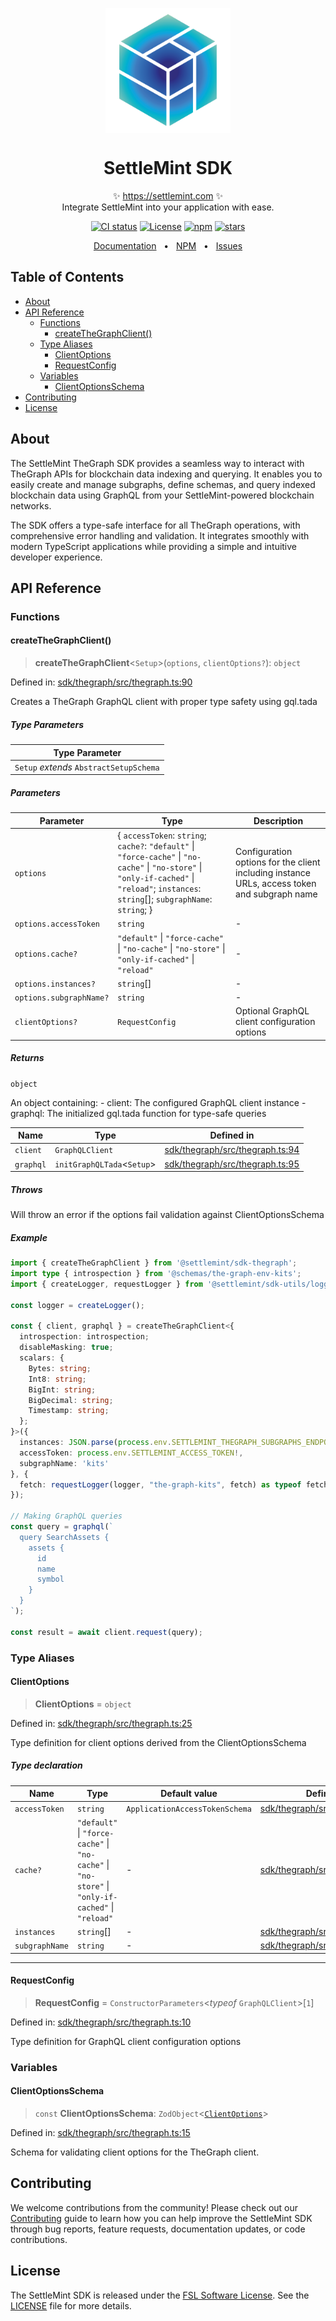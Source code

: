 <p align="center">
  <img src="https://github.com/settlemint/sdk/blob/main/logo.svg" width="200px" align="center" alt="SettleMint logo" />
  <h1 align="center">SettleMint SDK</h1>
  <p align="center">
    ✨ <a href="https://settlemint.com">https://settlemint.com</a> ✨
    <br/>
    Integrate SettleMint into your application with ease.
  </p>
</p>

<p align="center">
<a href="https://github.com/settlemint/sdk/actions?query=branch%3Amain"><img src="https://github.com/settlemint/sdk/actions/workflows/build.yml/badge.svg?event=push&branch=main" alt="CI status" /></a>
<a href="https://fsl.software" rel="nofollow"><img src="https://img.shields.io/npm/l/@settlemint/sdk-thegraph" alt="License"></a>
<a href="https://www.npmjs.com/package/@settlemint/sdk-thegraph" rel="nofollow"><img src="https://img.shields.io/npm/dw/@settlemint/sdk-thegraph" alt="npm"></a>
<a href="https://github.com/settlemint/sdk" rel="nofollow"><img src="https://img.shields.io/github/stars/settlemint/sdk" alt="stars"></a>
</p>

<div align="center">
  <a href="https://console.settlemint.com/documentation">Documentation</a>
  <span>&nbsp;&nbsp;•&nbsp;&nbsp;</span>
  <a href="https://www.npmjs.com/package/@settlemint/sdk-thegraph">NPM</a>
  <span>&nbsp;&nbsp;•&nbsp;&nbsp;</span>
  <a href="https://github.com/settlemint/sdk/issues">Issues</a>
  <br />
</div>

## Table of Contents

- [About](#about)
- [API Reference](#api-reference)
  - [Functions](#functions)
    - [createTheGraphClient()](#createthegraphclient)
  - [Type Aliases](#type-aliases)
    - [ClientOptions](#clientoptions)
    - [RequestConfig](#requestconfig)
  - [Variables](#variables)
    - [ClientOptionsSchema](#clientoptionsschema)
- [Contributing](#contributing)
- [License](#license)

## About

The SettleMint TheGraph SDK provides a seamless way to interact with TheGraph APIs for blockchain data indexing and querying. It enables you to easily create and manage subgraphs, define schemas, and query indexed blockchain data using GraphQL from your SettleMint-powered blockchain networks.

The SDK offers a type-safe interface for all TheGraph operations, with comprehensive error handling and validation. It integrates smoothly with modern TypeScript applications while providing a simple and intuitive developer experience.

## API Reference

### Functions

#### createTheGraphClient()

> **createTheGraphClient**\<`Setup`\>(`options`, `clientOptions?`): `object`

Defined in: [sdk/thegraph/src/thegraph.ts:90](https://github.com/settlemint/sdk/blob/v2.2.0/sdk/thegraph/src/thegraph.ts#L90)

Creates a TheGraph GraphQL client with proper type safety using gql.tada

##### Type Parameters

| Type Parameter |
| ------ |
| `Setup` *extends* `AbstractSetupSchema` |

##### Parameters

| Parameter | Type | Description |
| ------ | ------ | ------ |
| `options` | \{ `accessToken`: `string`; `cache?`: `"default"` \| `"force-cache"` \| `"no-cache"` \| `"no-store"` \| `"only-if-cached"` \| `"reload"`; `instances`: `string`[]; `subgraphName`: `string`; \} | Configuration options for the client including instance URLs, access token and subgraph name |
| `options.accessToken` | `string` | - |
| `options.cache?` | `"default"` \| `"force-cache"` \| `"no-cache"` \| `"no-store"` \| `"only-if-cached"` \| `"reload"` | - |
| `options.instances?` | `string`[] | - |
| `options.subgraphName?` | `string` | - |
| `clientOptions?` | `RequestConfig` | Optional GraphQL client configuration options |

##### Returns

`object`

An object containing:
         - client: The configured GraphQL client instance
         - graphql: The initialized gql.tada function for type-safe queries

| Name | Type | Defined in |
| ------ | ------ | ------ |
| `client` | `GraphQLClient` | [sdk/thegraph/src/thegraph.ts:94](https://github.com/settlemint/sdk/blob/v2.2.0/sdk/thegraph/src/thegraph.ts#L94) |
| `graphql` | `initGraphQLTada`\<`Setup`\> | [sdk/thegraph/src/thegraph.ts:95](https://github.com/settlemint/sdk/blob/v2.2.0/sdk/thegraph/src/thegraph.ts#L95) |

##### Throws

Will throw an error if the options fail validation against ClientOptionsSchema

##### Example

```ts
import { createTheGraphClient } from '@settlemint/sdk-thegraph';
import type { introspection } from '@schemas/the-graph-env-kits';
import { createLogger, requestLogger } from '@settlemint/sdk-utils/logging';

const logger = createLogger();

const { client, graphql } = createTheGraphClient<{
  introspection: introspection;
  disableMasking: true;
  scalars: {
    Bytes: string;
    Int8: string;
    BigInt: string;
    BigDecimal: string;
    Timestamp: string;
  };
}>({
  instances: JSON.parse(process.env.SETTLEMINT_THEGRAPH_SUBGRAPHS_ENDPOINTS || '[]'),
  accessToken: process.env.SETTLEMINT_ACCESS_TOKEN!,
  subgraphName: 'kits'
}, {
  fetch: requestLogger(logger, "the-graph-kits", fetch) as typeof fetch,
});

// Making GraphQL queries
const query = graphql(`
  query SearchAssets {
    assets {
      id
      name
      symbol
    }
  }
`);

const result = await client.request(query);
```

### Type Aliases

#### ClientOptions

> **ClientOptions** = `object`

Defined in: [sdk/thegraph/src/thegraph.ts:25](https://github.com/settlemint/sdk/blob/v2.2.0/sdk/thegraph/src/thegraph.ts#L25)

Type definition for client options derived from the ClientOptionsSchema

##### Type declaration

| Name | Type | Default value | Defined in |
| ------ | ------ | ------ | ------ |
| <a id="accesstoken"></a> `accessToken` | `string` | `ApplicationAccessTokenSchema` | [sdk/thegraph/src/thegraph.ts:17](https://github.com/settlemint/sdk/blob/v2.2.0/sdk/thegraph/src/thegraph.ts#L17) |
| <a id="cache"></a> `cache?` | `"default"` \| `"force-cache"` \| `"no-cache"` \| `"no-store"` \| `"only-if-cached"` \| `"reload"` | - | [sdk/thegraph/src/thegraph.ts:19](https://github.com/settlemint/sdk/blob/v2.2.0/sdk/thegraph/src/thegraph.ts#L19) |
| <a id="instances"></a> `instances` | `string`[] | - | [sdk/thegraph/src/thegraph.ts:16](https://github.com/settlemint/sdk/blob/v2.2.0/sdk/thegraph/src/thegraph.ts#L16) |
| <a id="subgraphname"></a> `subgraphName` | `string` | - | [sdk/thegraph/src/thegraph.ts:18](https://github.com/settlemint/sdk/blob/v2.2.0/sdk/thegraph/src/thegraph.ts#L18) |

***

#### RequestConfig

> **RequestConfig** = `ConstructorParameters`\<*typeof* `GraphQLClient`\>\[`1`\]

Defined in: [sdk/thegraph/src/thegraph.ts:10](https://github.com/settlemint/sdk/blob/v2.2.0/sdk/thegraph/src/thegraph.ts#L10)

Type definition for GraphQL client configuration options

### Variables

#### ClientOptionsSchema

> `const` **ClientOptionsSchema**: `ZodObject`\<[`ClientOptions`](#clientoptions)\>

Defined in: [sdk/thegraph/src/thegraph.ts:15](https://github.com/settlemint/sdk/blob/v2.2.0/sdk/thegraph/src/thegraph.ts#L15)

Schema for validating client options for the TheGraph client.

## Contributing

We welcome contributions from the community! Please check out our [Contributing](https://github.com/settlemint/sdk/blob/main/.github/CONTRIBUTING.md) guide to learn how you can help improve the SettleMint SDK through bug reports, feature requests, documentation updates, or code contributions.

## License

The SettleMint SDK is released under the [FSL Software License](https://fsl.software). See the [LICENSE](https://github.com/settlemint/sdk/blob/main/LICENSE) file for more details.
